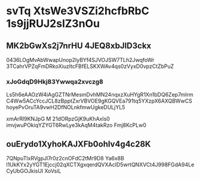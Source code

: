 # svTq XtsWe3VSZi2hcfbRbC 1s9jjRUJ2slZ3nOu

## MK2bGwXs2j7nrHU 4JEQ8xbJID3ckx

0436LOgMvAbWwapUnop2lyBYf4SJVOJSW7TLh2JwqfoWr 3TCahrVPZqFmDRkoXiuzItcFBfELSKXWAv4qs0zVyxD0vpzCtZbPuZ

### xJoGdqD9Hkj83Ywwqa2xvczg8

Ls5h6eAAOzW4iAgGZTNrMesmDvhMN24nqxzXuHYgR1Xn1bDQ6Zep7mIrmC4Ww5ACcYccJCL8zBpptZxrVBVOE9gKGQVEa791tq5YXzpX6AXQBWwCShoyePvOruTA9vwH2DfNOLnkfmwUgkeDULjYL5



xmArRl9KNJpG M 21dORpzGjK9uKhAxIs0 imvjwuPOkiqYZYGT6RwLye3kAqM4takRzo Fmj8KcPLw0

## ouErydo1XyhoKAJXFb0ohlv4g4c28K

7QNpuTlxRVgpJl7r0z2cnOFdC2tMr9D8 Ya6x8B l1UkKYx2yYGT1Ejccj02qXCTXgxqerdQVXAcID5wrtQNXVCt4J998FGdA94LeCyUbGOJkisUl XoVsiL
